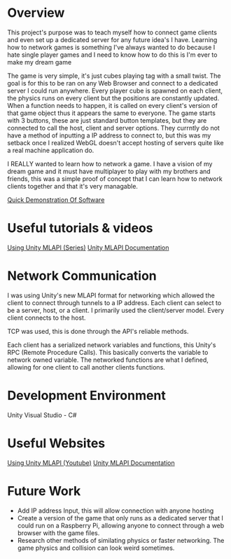 # Overview

This project's purpose was to teach myself how to connect game clients and even set up a dedicated server for any future idea's I have.
Learning how to network games is something I've always wanted to do because I hate single player games and I need to know how to do this is I'm ever to make my dream game

The game is very simple, it's just cubes playing tag with a small twist. The goal is for this to be ran on any Web Browser and connect to a dedicated server I could run anywhere. Every player cube is spawned on each client, the physics runs on every client but the positions are constantly updated.  When a function needs to happen, it is called on every client's version of that game object thus it appears the same to everyone. The game starts with 3 buttons, these are just standard button templates, but they are connected to call the host, client and server options. They currntly do not have a method of inputting a IP address to connect to, but this was my setback once I realized WebGL doesn't accept hosting of servers quite like a real machine application do.

I REALLY wanted to learn how to network a game. I have a vision of my dream game and it must have multiplayer to play with my brothers and friends, this was a simple proof of concept that I can learn how to network clients together and that it's very managable.

[Quick Demonstration Of Software](https://youtu.be/9gI1GtWZBRg)

# Useful tutorials & videos

[Using Unity MLAPI (Series)](https://www.youtube.com/watch?v=qJMXv5J4wf4&list=PLbxeTux6kwSAseRmJeCyvkANHsI16PoM6&index=1)
[Unity MLAPI Documentation](https://docs-multiplayer.unity3d.com/docs/getting-started/about/index.html)

# Network Communication

I was using Unity's new MLAPI format for networking which allowed the client to connect through tunnels to a IP address. Each client can select to be a server, host, or a client. I primarily used the client/server model. Every client connects to the host.

TCP was used, this is done through the API's reliable methods. 

Each client has a serialized network variables and functions, this Unity's RPC (Remote Procedure Calls). This basically converts the variable to network owned variable. The networked functions are what I defined, allowing for one client to call another clients functions.

# Development Environment

Unity
Visual Studio - C#

# Useful Websites

[Using Unity MLAPI (Youtube)](https://www.youtube.com/watch?v=qJMXv5J4wf4&list=PLbxeTux6kwSAseRmJeCyvkANHsI16PoM6&index=1)
[Unity MLAPI Documentation](https://docs-multiplayer.unity3d.com/docs/getting-started/about/index.html)

# Future Work

* Add IP address Input, this will allow connection with anyone hosting
* Create a version of the game that only runs as a dedicated server that I could run on a Raspberry Pi, allowing anyone to connect through a web browser with the game files.
* Research other methods of similating physics or faster networking. The game physics and collision can look weird sometimes.
